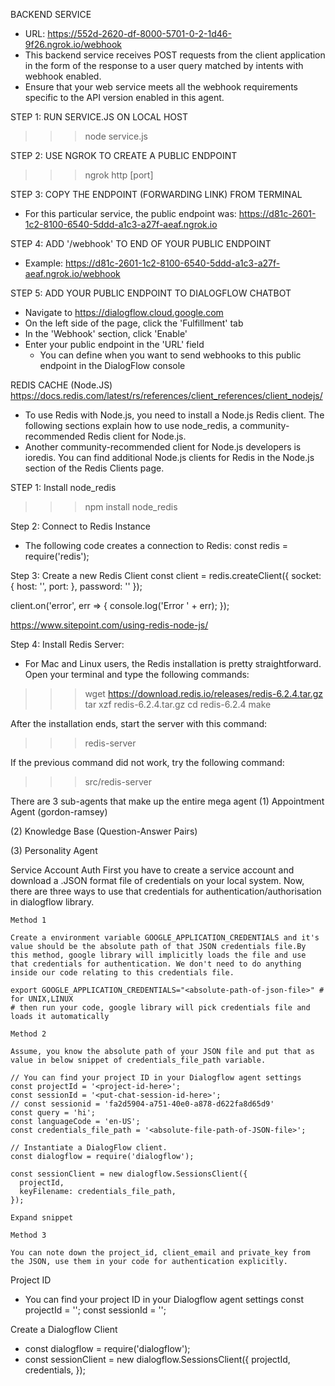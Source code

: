 BACKEND SERVICE 
- URL: https://552d-2620-df-8000-5701-0-2-1d46-9f26.ngrok.io/webhook
- This backend service receives POST requests from the client application in the form of the response to a user query matched by intents with webhook enabled. 
- Ensure that your web service meets all the webhook requirements specific to the API version enabled in this agent. 

STEP 1: RUN SERVICE.JS ON LOCAL HOST
>>> node service.js

STEP 2: USE NGROK TO CREATE A PUBLIC ENDPOINT
>>> ngrok http [port]

STEP 3: COPY THE ENDPOINT (FORWARDING LINK) FROM TERMINAL 
- For this particular service, the public endpoint was: https://d81c-2601-1c2-8100-6540-5ddd-a1c3-a27f-aeaf.ngrok.io

STEP 4: ADD '/webhook' TO END OF YOUR PUBLIC ENDPOINT
- Example: https://d81c-2601-1c2-8100-6540-5ddd-a1c3-a27f-aeaf.ngrok.io/webhook

STEP 5: ADD YOUR PUBLIC ENDPOINT TO DIALOGFLOW CHATBOT
- Navigate to https://dialogflow.cloud.google.com
- On the left side of the page, click the 'Fulfillment' tab
- In the 'Webhook' section, click 'Enable'
- Enter your public endpoint in the 'URL' field
  - You can define when you want to send webhooks to this public endpoint in the DialogFlow console

REDIS CACHE (Node.JS)
https://docs.redis.com/latest/rs/references/client_references/client_nodejs/
- To use Redis with Node.js, you need to install a Node.js Redis client. The following sections explain how to use node_redis, a community-recommended Redis client for Node.js.
- Another community-recommended client for Node.js developers is ioredis. You can find additional Node.js clients for Redis in the Node.js section of the Redis Clients page.

STEP 1: Install node_redis 
>>> npm install node_redis

Step 2: Connect to Redis Instance
- The following code creates a connection to Redis:
const redis = require('redis');

Step 3: Create a new Redis Client
const client = redis.createClient({
    socket: {
        host: '<hostname>',
        port: <port>
    },
    password: '<password>'
});

client.on('error', err => {
    console.log('Error ' + err);
});

https://www.sitepoint.com/using-redis-node-js/

Step 4: Install Redis Server:
- For Mac and Linux users, the Redis installation is pretty straightforward. Open your terminal and type the following commands:
>>> wget https://download.redis.io/releases/redis-6.2.4.tar.gz
>>> tar xzf redis-6.2.4.tar.gz
>>> cd redis-6.2.4
>>> make

After the installation ends, start the server with this command:
>>> redis-server

If the previous command did not work, try the following command:
>>> src/redis-server 


There are 3 sub-agents that make up the entire mega agent
(1) Appointment Agent (gordon-ramsey)

(2) Knowledge Base (Question-Answer Pairs)

(3) Personality Agent

Service Account Auth
First you have to create a service account and download a .JSON format file of credentials on your local system. Now, there are three ways to use that credentials for authentication/authorisation in dialogflow library.

    Method 1

    Create a environment variable GOOGLE_APPLICATION_CREDENTIALS and it's value should be the absolute path of that JSON credentials file.By this method, google library will implicitly loads the file and use that credentials for authentication. We don't need to do anything inside our code relating to this credentials file.

    export GOOGLE_APPLICATION_CREDENTIALS="<absolute-path-of-json-file>" # for UNIX,LINUX
    # then run your code, google library will pick credentials file and loads it automatically

    Method 2

    Assume, you know the absolute path of your JSON file and put that as value in below snippet of credentials_file_path variable.

    // You can find your project ID in your Dialogflow agent settings
    const projectId = '<project-id-here>';
    const sessionId = '<put-chat-session-id-here>'; 
    // const sessionid = 'fa2d5904-a751-40e0-a878-d622fa8d65d9'
    const query = 'hi';
    const languageCode = 'en-US';
    const credentials_file_path = '<absolute-file-path-of-JSON-file>';

    // Instantiate a DialogFlow client.
    const dialogflow = require('dialogflow');

    const sessionClient = new dialogflow.SessionsClient({
      projectId,
      keyFilename: credentials_file_path,
    });

    Expand snippet

    Method 3

    You can note down the project_id, client_email and private_key from the JSON, use them in your code for authentication explicitly.

Project ID
- You can find your project ID in your Dialogflow agent settings
const projectId = '<project-id-here>';
const sessionId = '<put-chat-session-id-here>';


Create a Dialogflow Client
- const dialogflow = require('dialogflow');
- const sessionClient = new dialogflow.SessionsClient({
  projectId,
  credentials,
});

